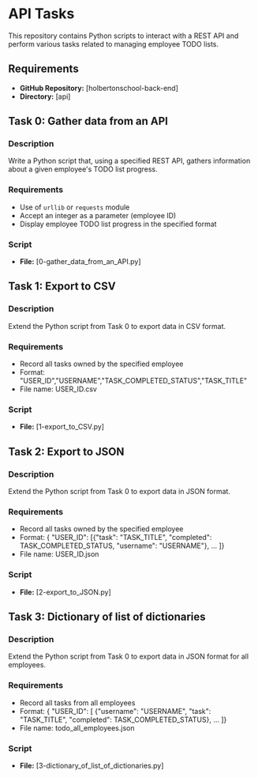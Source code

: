 # API Tasks

This repository contains Python scripts to interact with a REST API and perform various tasks related to managing employee TODO lists.

## Requirements

- **GitHub Repository:** [holbertonschool-back-end]
- **Directory:** [api]

## Task 0: Gather data from an API

### Description
Write a Python script that, using a specified REST API, gathers information about a given employee's TODO list progress.

### Requirements
- Use of `urllib` or `requests` module
- Accept an integer as a parameter (employee ID)
- Display employee TODO list progress in the specified format

### Script
- **File:** [0-gather_data_from_an_API.py]

## Task 1: Export to CSV

### Description
Extend the Python script from Task 0 to export data in CSV format.

### Requirements
- Record all tasks owned by the specified employee
- Format: "USER_ID","USERNAME","TASK_COMPLETED_STATUS","TASK_TITLE"
- File name: USER_ID.csv

### Script
- **File:** [1-export_to_CSV.py]

## Task 2: Export to JSON

### Description
Extend the Python script from Task 0 to export data in JSON format.

### Requirements
- Record all tasks owned by the specified employee
- Format: { "USER_ID": [{"task": "TASK_TITLE", "completed": TASK_COMPLETED_STATUS, "username": "USERNAME"}, ... ]}
- File name: USER_ID.json

### Script
- **File:** [2-export_to_JSON.py]

## Task 3: Dictionary of list of dictionaries

### Description
Extend the Python script from Task 0 to export data in JSON format for all employees.

### Requirements
- Record all tasks from all employees
- Format: { "USER_ID": [ {"username": "USERNAME", "task": "TASK_TITLE", "completed": TASK_COMPLETED_STATUS}, ... ]}
- File name: todo_all_employees.json

### Script
- **File:** [3-dictionary_of_list_of_dictionaries.py]

